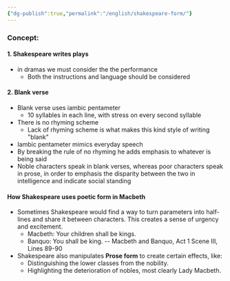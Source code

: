 ```yaml
---
{"dg-publish":true,"permalink":"/english/shakespeare-form/"}
---
```


### Concept:
#### 1. Shakespeare writes plays
- in dramas we must consider the the performance
	- Both the instructions and language should be considered 
#### 2. Blank verse
- Blank verse uses iambic pentameter
	- 10 syllables in each line, with stress on every second syllable
- There is no rhyming scheme
	- Lack of rhyming scheme is what makes this kind style of writing "blank"
- Iambic pentameter mimics everyday speech 
- By breaking the rule of no rhyming he adds emphasis to whatever is being said
- Noble characters speak in blank verses, whereas poor characters speak in prose, in order to emphasis the disparity between the two in intelligence and indicate social standing
#### How Shakespeare uses poetic form in Macbeth
- Sometimes Shakespeare would find a way to turn parameters into half-lines and share it between characters. This creates a sense of urgency and excitement.
	- Macbeth: Your children shall be kings.
	- Banquo: You shall be king.
	-- Macbeth and Banquo, Act 1 Scene III, Lines 89-90
- Shakespeare also manipulates **Prose form** to create certain effects, like:
	- Distinguishing the lower classes from the nobility.
	- Highlighting the deterioration of nobles, most clearly Lady Macbeth.